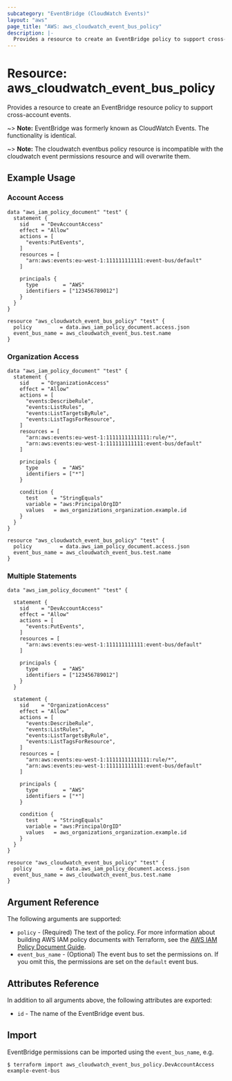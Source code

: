 ```yaml
---
subcategory: "EventBridge (CloudWatch Events)"
layout: "aws"
page_title: "AWS: aws_cloudwatch_event_bus_policy"
description: |-
  Provides a resource to create an EventBridge policy to support cross-account events.
---
```


# Resource: aws_cloudwatch_event_bus_policy

Provides a resource to create an EventBridge resource policy to support cross-account events.

~> **Note:** EventBridge was formerly known as CloudWatch Events. The functionality is identical.

~> **Note:** The cloudwatch eventbus policy resource is incompatible with the cloudwatch event permissions resource and will overwrite them.

## Example Usage

### Account Access

```hcl
data "aws_iam_policy_document" "test" {
  statement {
    sid    = "DevAccountAccess"
    effect = "Allow"
    actions = [
      "events:PutEvents",
    ]
    resources = [
      "arn:aws:events:eu-west-1:111111111111:event-bus/default"
    ]

    principals {
      type        = "AWS"
      identifiers = ["123456789012"]
    }
  }
}

resource "aws_cloudwatch_event_bus_policy" "test" {
  policy         = data.aws_iam_policy_document.access.json
  event_bus_name = aws_cloudwatch_event_bus.test.name
}
```

### Organization Access

```hcl
data "aws_iam_policy_document" "test" {
  statement {
    sid    = "OrganizationAccess"
    effect = "Allow"
    actions = [
      "events:DescribeRule",
      "events:ListRules",
      "events:ListTargetsByRule",
      "events:ListTagsForResource",
    ]
    resources = [
      "arn:aws:events:eu-west-1:11111111111111:rule/*",
      "arn:aws:events:eu-west-1:111111111111:event-bus/default"
    ]

    principals {
      type        = "AWS"
      identifiers = ["*"]
    }

    condition {
      test     = "StringEquals"
      variable = "aws:PrincipalOrgID"
      values   = aws_organizations_organization.example.id
    }
  }
}

resource "aws_cloudwatch_event_bus_policy" "test" {
  policy         = data.aws_iam_policy_document.access.json
  event_bus_name = aws_cloudwatch_event_bus.test.name
}
```

### Multiple Statements

```hcl
data "aws_iam_policy_document" "test" {

  statement {
    sid    = "DevAccountAccess"
    effect = "Allow"
    actions = [
      "events:PutEvents",
    ]
    resources = [
      "arn:aws:events:eu-west-1:111111111111:event-bus/default"
    ]

    principals {
      type        = "AWS"
      identifiers = ["123456789012"]
    }
  }

  statement {
    sid    = "OrganizationAccess"
    effect = "Allow"
    actions = [
      "events:DescribeRule",
      "events:ListRules",
      "events:ListTargetsByRule",
      "events:ListTagsForResource",
    ]
    resources = [
      "arn:aws:events:eu-west-1:11111111111111:rule/*",
      "arn:aws:events:eu-west-1:111111111111:event-bus/default"
    ]

    principals {
      type        = "AWS"
      identifiers = ["*"]
    }

    condition {
      test     = "StringEquals"
      variable = "aws:PrincipalOrgID"
      values   = aws_organizations_organization.example.id
    }
  }
}

resource "aws_cloudwatch_event_bus_policy" "test" {
  policy         = data.aws_iam_policy_document.access.json
  event_bus_name = aws_cloudwatch_event_bus.test.name
}
```

## Argument Reference

The following arguments are supported:

* `policy` - (Required) The text of the policy. For more information about building AWS IAM policy documents with Terraform, see the [AWS IAM Policy Document Guide](https://learn.hashicorp.com/terraform/aws/iam-policy).
* `event_bus_name` - (Optional) The event bus to set the permissions on. If you omit this, the permissions are set on the `default` event bus.

## Attributes Reference

In addition to all arguments above, the following attributes are exported:

* `id` - The name of the EventBridge event bus.

## Import

EventBridge permissions can be imported using the `event_bus_name`, e.g.

```shell
$ terraform import aws_cloudwatch_event_bus_policy.DevAccountAccess example-event-bus
```
